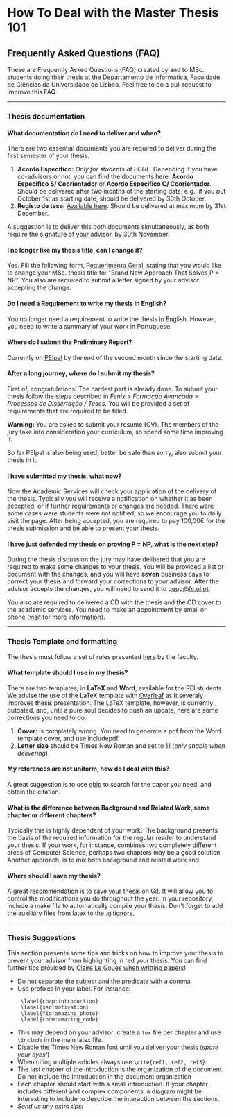 # How To Deal with the Master Thesis 101 

## Frequently Asked Questions (FAQ)
These are Frequently Asked Questions (FAQ) created by and to MSc. students doing their thesis at the Departamento de Informática, Faculdade de Ciências da Universidade de Lisboa. Feel free to do a pull request to improve this FAQ.



---------------------------------------------------------------------------------------------------------------------------
### Thesis documentation

#### What documentation do I need to deliver and when?
There are two essential documents you are required to deliver during the first semester of your thesis.
1. **Acordo Especifico:** *Only for students at FCUL.* Depending if you have co-advisors or not, you can find the documents here: **Acordo Especifico S/ Coorientador** or **Acordo Especifico C/ Coorientador**. Should be delivered after two months of the starting date, e.g., if you put October 1st as starting date, should be delivered by 30th October. 
2. **Registo de tese:** [Available here](https://ciencias.ulisboa.pt/sites/default/files/fcul/unidservico/ua/documentacao/Impresso_registo_2ciclo.pdf). Should be delivered at maximum by 31st December.

A suggestion is to deliver this both documents simultaneously, as both require the signature of your advisor, by 30th November.

#### I no longer like my thesis title, can I change it?
Yes. Fill the following form, [Requerimento Geral](https://ciencias.ulisboa.pt/sites/default/files/fcul/unidservico/ua/documentacao/Requerimento_Geral_form.pdf), stating that you would like to change your MSc. thesis title to: "Brand New Approach That Solves P = NP". You also are required to submit a letter signed by your advisor accepting the change.

#### Do I need a Requirement to write my thesis in English?
You no longer need a requirement to write the thesis in English. However, you need to write a summary of your work in Portuguese.

#### Where do I submit the Preliminary Report?
Currently on [PEIpal](https://peipal.di.fc.ul.pt/) by the end of the second month since the starting date.

#### After a long journey, where do I submit my thesis?
First of, congratulations! The hardest part is already done. To submit your thesis follow the steps described in **Fenix >* Formação Avançada > Processos de Dissertação / Teses*. You will be provided a set of requirements that are required to be filled. 

**Warning:** You are asked to submit your resume (CV). The members of the jury take into consideration your curriculum, so spend some time improving it.

So far PEIpal is also being used, better be safe than sorry, also submit your thesis in it.

#### I have submitted my thesis, what now?
Now the Academic Services will check your application of the delivery of the thesis. Typically you will receive a notification on whether it as been accepted, or if further requirements or changes are needed. There were some cases were students were not notified, so we encourage you to daily visit the page. After being accepted, you are required to pay 100,00€ for the thesis submission and be able to present your thesis.

#### I have just defended my thesis on proving P = NP, what is the next step?
During the thesis discussion the jury may have delibered that you are required to make some changes to your thesis.
You will be provided a list or document with the changes, and you will have **seven** business days to correct your thesis and forward your corrections to your advisor. After the advisor accepts the changes, you will need to send it to gepg@fc.ul.pt.

You also are required to delivered a CD with the thesis and the CD cover to the academic services. You need to make an appointment by email or phone [(visit for more information)](https://ciencias.ulisboa.pt/pt/horarios-de-atendimento-covid).



---------------------------------------------------------------------------------------------------------------------------
### Thesis Template and formatting

The thesis must follow a set of rules presented [here](https://ciencias.ulisboa.pt/sites/default/files/fcul/unidservico/ua/documentacao/2ciclo/normas_escrita_trabalho_final.pdf) by the faculty.

#### What template should I use in my thesis?
There are two templates, in **LaTeX** and **Word**, available for the PEI students. We advise the use of the LaTeX template with [Overleaf](overleaf.com/) as it severaly improves thesis presentation. The LaTeX template, however, is currently outdated, and, until a pure soul decides to push an update, here are some corrections you need to do:

1. **Cover:** is completely wrong. You need to generate a pdf from the Word template cover, and use includepdf.
2. **Letter size** should be Times New Roman and set to 11 (*only enable when delivering*).

#### My references are not uniform, how do I deal with this?
A great suggestion is to use [dblp](https://dblp.org/) to search for the paper you need, and obtain the citation.

#### What is the difference between Background and Related Work, same chapter or different chapters?
Typically this is highly dependent of your work. The background presents the basis of the required information for the regular reader to understand your thesis. If your work, for instance, combines two completely different areas of Computer Science, perhaps two chapters may be a good solution. Another approach, is to mix both background and related work and 

#### Where should I save my thesis?
A great recommendation is to save your thesis on Git. It will allow you to control the modifications you do throughout the year. In your repository, include a make file to automatically compile your thesis. Don't forget to add the auxiliary files from latex to the [.gitignore](https://github.com/github/gitignore/blob/master/TeX.gitignore).



---------------------------------------------------------------------------------------------------------------------------
### Thesis Suggestions

This section presents some tips and tricks on how to improve your thesis to prevent your advisor from highlighting in red your thesis. You can find further tips provided by [Claire Le Goues when writting papers](https://clairelegoues.com/2016/08/23/things-i-keep-repeating-about-writing/)!

- Do not separate the subject and the predicate with a comma 
- Use prefixes in your label. For instance:  
   ```
    \label{chap:introduction} 
    \label{sec:motivation} 
    \label{fig:amazing_photo} 
    \label{code:amazing_code}
    ```
- This may depend on your advisor: create a `tex` file per chapter and use `\include` in the main latex file. 
- Disable the Times New Roman font until you deliver your thesis (*spare your eyes!*)
- When citing multiple articles always use `\cite{ref1, ref2, ref3}`.
- The last chapter of the introduction is the organization of the document. Do not include the Introduction in the document organization
- Each chapter should start with a small introduction. If your chapter includes different and complex components, a diagram might be interesting to include to describe the interaction between the sections.
- *Send us any extra tips!*
